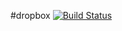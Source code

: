 #dropbox [![Build Status](https://travis-ci.org/lutak-srce/dropbox.svg)](https://travis-ci.org/lutak-srce/dropbox)
